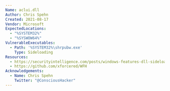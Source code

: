 ```yaml
---
Name: aclui.dll
Author: Chris Spehn
Created: 2021-08-17
Vendor: Microsoft
ExpectedLocations:
  - "%SYSTEM32%"
  - "%SYSWOW64%"
VulnerableExecutables:
  - Path: '%SYSTEM32%\shrpubw.exe'
    Type: Sideloading
Resources:
  - https://securityintelligence.com/posts/windows-features-dll-sideloading/
  - https://github.com/xforcered/WFH
Acknowledgements:
  - Name: Chris Spehn
    Twitter: "@ConsciousHacker"
---
```


